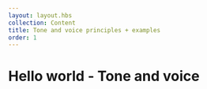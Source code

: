 ```yaml
---
layout: layout.hbs
collection: Content
title: Tone and voice principles + examples
order: 1
---
```


# Hello world - Tone and voice

